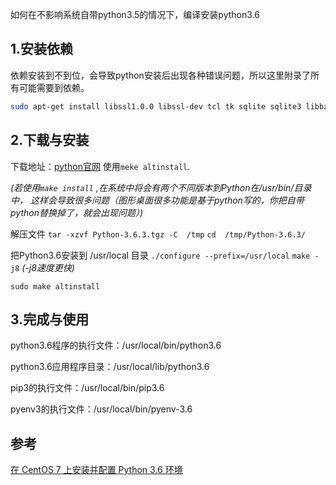 如何在不影响系统自带python3.5的情况下，编译安装python3.6

## 1.安装依赖

依赖安装到不到位，会导致python安装后出现各种错误问题，所以这里附录了所有可能需要到依赖。

```bash
sudo apt-get install libssl1.0.0 libssl-dev tcl tk sqlite sqlite3 libbz2-1.0 libbz2-dev libexpat1 libexpat1-dev libgdbm3 libgdbm-dev  libreadline5 libreadline6 libreadline-dev libreadline6-dev libsqlite0 libsqlite0-dev libsqlite3-0 libsqlite3-dev openssl
```

## 2.下载与安装

下载地址：[python官网](https://www.python.org/)
使用`meke altinstall`.

*(若使用`make install` ,在系统中将会有两个不同版本到Python在/usr/bin/目录中，
这样会导致很多问题（图形桌面很多功能是基于python写的，你把自带python替换掉了，就会出现问题）)*

解压文件
`tar -xzvf Python-3.6.3.tgz -C  /tmp`
`cd  /tmp/Python-3.6.3/`

把Python3.6安装到 /usr/local 目录
`./configure --prefix=/usr/local`
`make -j8` *(-j8速度更快)*

`sudo make altinstall`

## 3.完成与使用

python3.6程序的执行文件：/usr/local/bin/python3.6

python3.6应用程序目录：/usr/local/lib/python3.6

pip3的执行文件：/usr/local/bin/pip3.6

pyenv3的执行文件：/usr/local/bin/pyenv-3.6

## 参考

[在 CentOS 7 上安装并配置 Python 3.6 环境](https://segmentfault.com/a/1190000009922582)
